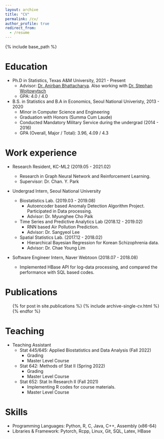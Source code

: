 ```yaml
---
layout: archive
title: "CV"
permalink: /cv/
author_profile: true
redirect_from:
  - /resume
---
```


{% include base_path %}

Education
======
* Ph.D in Statistics, Texas A&M University, 2021 - Present
  * Advisor: [Dr. Anirban Bhattacharya](https://sites.google.com/view/anirban-bhattacharya-tamu/). Also working with [Dr. Stephan Wojtowytsch](https://www.swojtowytsch.com/)
  * GPA: 4.0 / 4.0
* B.S. in Statistics and B.A in Economics, Seoul National Univeristy, 2013 - 2020
  * Minor in Computer Science and Engineering
  * Graduation with Honors (Summa Cum Laude)
  * Conducted Mandatory Military Service during the undergrad (2014 - 2016) 
  * GPA (Overall, Major / Total): 3.96, 4.09 / 4.3

Work experience
======
* Research Resident, KC-ML2 (2019.05 - 2021.02)
  * Research in Graph Neural Network and Reinforcement Learning. 
  * Supervisor: Dr. Chan. Y. Park

* Undergrad Intern, Seoul National University
  * Biostatistics Lab. (2019.03 - 2019.08)
    * Autoencoder based Anomaly Detection Algorithm Project. Participated in Data processing.
    * Advisor: Dr. Myunghee Cho Paik
  * Time Series and Predictive Analytics Lab (2018.12 - 2019.02)
    * RNN based Air Pollution Prediction.
    * Advisor: Dr. Sangyeol Lee
  * Spatial Statistics Lab. (2017.12 - 2018.02)
    * Hierarchical Bayesian Regression for Korean Schizophrenia data.
    * Advisor: Dr. Chae Young Lim

* Software Engineer Intern, Naver Webtoon (2018.07 - 2018.08)
  * Implemented HBase API for log-data processing, and compared the performance with SQL based codes.

Publications
======

  <ul>{% for post in site.publications %}
    {% include archive-single-cv.html %}
  {% endfor %}</ul>
  
Teaching
======

* Teaching Assistant
  * Stat 445/645: Applied Biostatistics and Data Analysis (Fall 2022)
    * Grading
    * Master Level Course
  * Stat 642: Methods of Stat II (Spring 2022)
    * Grading
    * Master Level Course
  * Stat 652: Stat In Research II (Fall 2021)
    * Implementing R codes for course materials.
    * Master Level Course
  
Skills
======
* Programming Languages: Python, R, C, Java, C++, Assembly (x86-64)
* Libraries & Framework: Pytorch, Rcpp, Linux, Git, SQL, Latex, HBase

<!---
Talks
======
  <ul>{% for post in site.talks %}
    {% include archive-single-talk-cv.html %}
  {% endfor %}</ul>
-->
